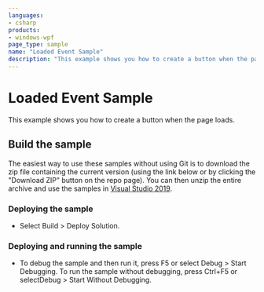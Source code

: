 ```yaml
---
languages:
- csharp
products:
- windows-wpf
page_type: sample
name: "Loaded Event Sample"        
description: "This example shows you how to create a button when the page loads."
---
```


# Loaded Event Sample
This example shows you how to create a button when the page loads.

## Build the sample
The easiest way to use these samples without using Git is to download the zip file containing the current version (using the link below or by clicking the "Download ZIP" button on the repo page). You can then unzip the entire archive and use the samples in [Visual Studio 2019](https://www.visualstudio.com/wpf-vs).

### Deploying the sample
- Select Build > Deploy Solution. 

### Deploying and running the sample
- To debug the sample and then run it, press F5 or select Debug >  Start Debugging. To run the sample without debugging, press Ctrl+F5 or selectDebug > Start Without Debugging. 


